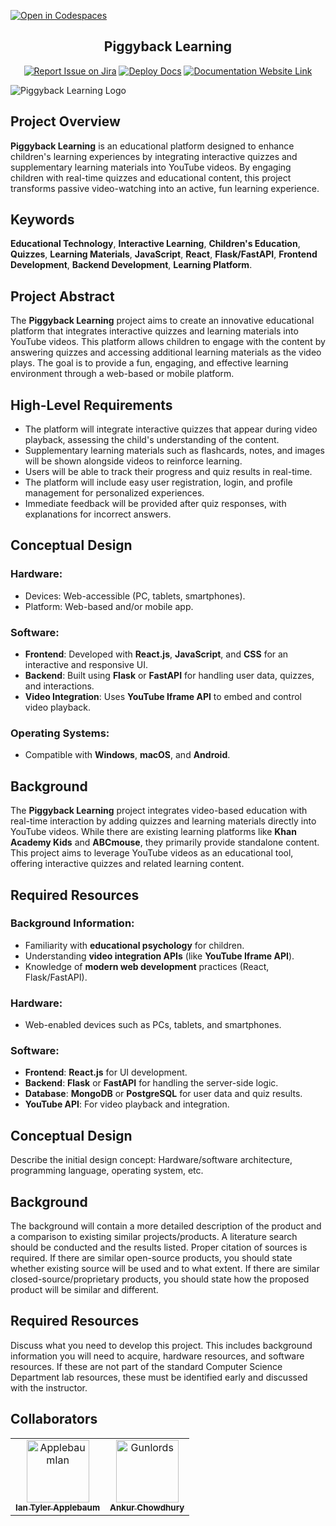 [![Open in Codespaces](https://classroom.github.com/assets/launch-codespace-2972f46106e565e64193e422d61a12cf1da4916b45550586e14ef0a7c637dd04.svg)](https://classroom.github.com/open-in-codespaces?assignment_repo_id=17853442)
<div align="center">

## Piggyback Learning
[![Report Issue on Jira](https://img.shields.io/badge/Report%20Issues-Jira-0052CC?style=flat&logo=jira-software)](https://temple-cis-projects-in-cs.atlassian.net/jira/software/c/projects/DT/issues)
[![Deploy Docs](https://github.com/ApplebaumIan/tu-cis-4398-docs-template/actions/workflows/deploy.yml/badge.svg)](https://github.com/ApplebaumIan/tu-cis-4398-docs-template/actions/workflows/deploy.yml)
[![Documentation Website Link](https://img.shields.io/badge/-Documentation%20Website-brightgreen)](https://applebaumian.github.io/tu-cis-4398-docs-template/)


</div>


![Piggyback Learning Logo](https://github.com/user-attachments/assets/1f43e32e-cfe6-4a77-99af-254984179571)

## Project Overview
**Piggyback Learning** is an educational platform designed to enhance children's learning experiences by integrating interactive quizzes and supplementary learning materials into YouTube videos. By engaging children with real-time quizzes and educational content, this project transforms passive video-watching into an active, fun learning experience.

## Keywords
**Educational Technology**, **Interactive Learning**, **Children's Education**, **Quizzes**, **Learning Materials**, **JavaScript**, **React**, **Flask/FastAPI**, **Frontend Development**, **Backend Development**, **Learning Platform**.

## Project Abstract
The **Piggyback Learning** project aims to create an innovative educational platform that integrates interactive quizzes and learning materials into YouTube videos. This platform allows children to engage with the content by answering quizzes and accessing additional learning materials as the video plays. The goal is to provide a fun, engaging, and effective learning environment through a web-based or mobile platform.

## High-Level Requirements
- The platform will integrate interactive quizzes that appear during video playback, assessing the child's understanding of the content.
- Supplementary learning materials such as flashcards, notes, and images will be shown alongside videos to reinforce learning.
- Users will be able to track their progress and quiz results in real-time.
- The platform will include easy user registration, login, and profile management for personalized experiences.
- Immediate feedback will be provided after quiz responses, with explanations for incorrect answers.

## Conceptual Design
### Hardware:
- Devices: Web-accessible (PC, tablets, smartphones).
- Platform: Web-based and/or mobile app.

### Software:
- **Frontend**: Developed with **React.js**, **JavaScript**, and **CSS** for an interactive and responsive UI.
- **Backend**: Built using **Flask** or **FastAPI** for handling user data, quizzes, and interactions.
- **Video Integration**: Uses **YouTube Iframe API** to embed and control video playback.

### Operating Systems:
- Compatible with **Windows**, **macOS**, and **Android**.

## Background
The **Piggyback Learning** project integrates video-based education with real-time interaction by adding quizzes and learning materials directly into YouTube videos. While there are existing learning platforms like **Khan Academy Kids** and **ABCmouse**, they primarily provide standalone content. This project aims to leverage YouTube videos as an educational tool, offering interactive quizzes and related learning content.

## Required Resources
### Background Information:
- Familiarity with **educational psychology** for children.
- Understanding **video integration APIs** (like **YouTube Iframe API**).
- Knowledge of **modern web development** practices (React, Flask/FastAPI).

### Hardware:
- Web-enabled devices such as PCs, tablets, and smartphones.

### Software:
- **Frontend**: **React.js** for UI development.
- **Backend**: **Flask** or **FastAPI** for handling the server-side logic.
- **Database**: **MongoDB** or **PostgreSQL** for user data and quiz results.
- **YouTube API**: For video playback and integration.

## Conceptual Design

Describe the initial design concept: Hardware/software architecture, programming language, operating system, etc.

## Background

The background will contain a more detailed description of the product and a comparison to existing similar projects/products. A literature search should be conducted and the results listed. Proper citation of sources is required. If there are similar open-source products, you should state whether existing source will be used and to what extent. If there are similar closed-source/proprietary products, you should state how the proposed product will be similar and different.

## Required Resources

Discuss what you need to develop this project. This includes background information you will need to acquire, hardware resources, and software resources. If these are not part of the standard Computer Science Department lab resources, these must be identified early and discussed with the instructor.

## Collaborators

[//]: # ( readme: collaborators -start )
<table>
<tr>
    <td align="center">
        <a href="https://github.com/ApplebaumIan">
            <img src="https://avatars.githubusercontent.com/u/9451941?v=4" width="100;" alt="ApplebaumIan"/>
            <br />
            <sub><b>Ian Tyler Applebaum</b></sub>
        </a>
    </td>
    <td align="center">
        <a href="https://github.com/Gunlords">
            <img src="https://avatars.githubusercontent.com/u/180465432?v=4" width="100;" alt="Gunlords"/>
            <br />
            <sub><b>Ankur Chowdhury</b></sub>
        </a>
    </td></tr>
</table>

[//]: # ( readme: collaborators -end )
